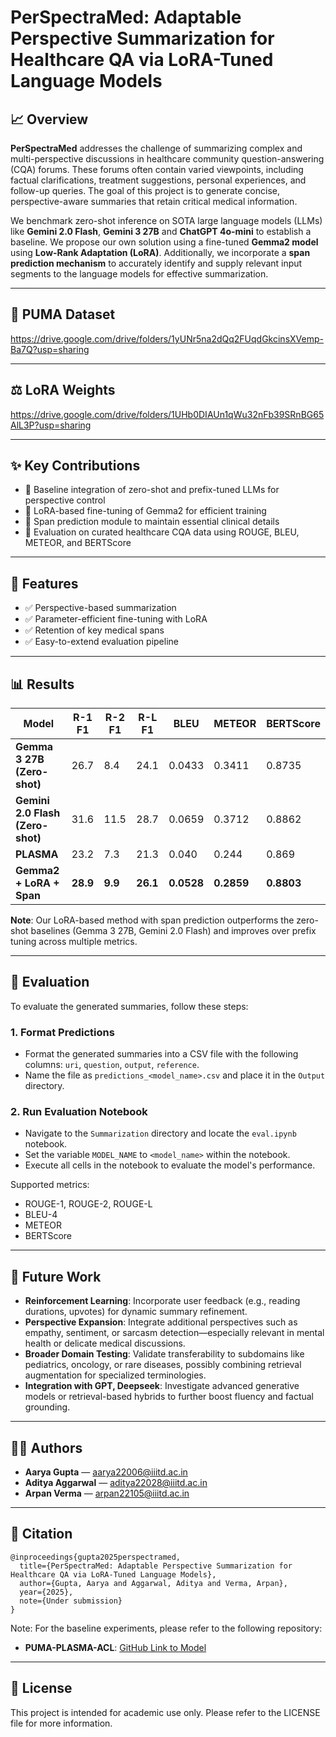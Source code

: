# PerSpectraMed: Adaptable Perspective Summarization for Healthcare QA via LoRA-Tuned Language Models

## 📈 Overview

**PerSpectraMed** addresses the challenge of summarizing complex and multi-perspective discussions in healthcare community question-answering (CQA) forums. These forums often contain varied viewpoints, including factual clarifications, treatment suggestions, personal experiences, and follow-up queries. The goal of this project is to generate concise, perspective-aware summaries that retain critical medical information.

We benchmark zero-shot inference on SOTA large language models (LLMs) like **Gemini 2.0 Flash**,  **Gemini 3 27B** and **ChatGPT 4o-mini** to establish a baseline. We propose our own solution using a fine-tuned **Gemma2 model** using **Low-Rank Adaptation (LoRA)**. Additionally, we incorporate a **span prediction mechanism** to accurately identify and supply relevant input segments to the language models for effective summarization.

---

## 📂 PUMA Dataset

https://drive.google.com/drive/folders/1yUNr5na2dQq2FUqdGkcinsXVemp-Ba7Q?usp=sharing

---

## ⚖️ LoRA Weights

https://drive.google.com/drive/folders/1UHb0DIAUn1qWu32nFb39SRnBG65AlL3P?usp=sharing

---

## ✨ Key Contributions

* 🔹 Baseline integration of zero-shot and prefix-tuned LLMs for perspective control
* 🔹 LoRA-based fine-tuning of Gemma2 for efficient training
* 🔹 Span prediction module to maintain essential clinical details
* 🔹 Evaluation on curated healthcare CQA data using ROUGE, BLEU, METEOR, and BERTScore

---

## 🚪 Features

* ✅ Perspective-based summarization
* ✅ Parameter-efficient fine-tuning with LoRA
* ✅ Retention of key medical spans
* ✅ Easy-to-extend evaluation pipeline

---

## 📊 Results

| **Model**                     | **R-1 F1** | **R-2 F1** | **R-L F1** | **BLEU** | **METEOR** | **BERTScore** |
|-------------------------------|------------|------------|------------|----------|------------|---------------|
| **Gemma 3 27B (Zero-shot)**    | 26.7       | 8.4        | 24.1       | 0.0433   | 0.3411     | 0.8735        |
| **Gemini 2.0 Flash (Zero-shot)**| 31.6       | 11.5       | 28.7       | 0.0659   | 0.3712     | 0.8862        |
| **PLASMA**                     | 23.2       | 7.3        | 21.3       | 0.040    | 0.244      | 0.869         |
| **Gemma2 + LoRA + Span**       | **28.9**   | **9.9**    | **26.1**   | **0.0528**| **0.2859** | **0.8803**     |

**Note**: Our LoRA-based method with span prediction outperforms the zero-shot baselines (Gemma 3 27B, Gemini 2.0 Flash) and improves over prefix tuning across multiple metrics.

---

## 🔬 Evaluation

To evaluate the generated summaries, follow these steps:

### 1. Format Predictions

- Format the generated summaries into a CSV file with the following columns: `uri`, `question`, `output`, `reference`.
- Name the file as `predictions_<model_name>.csv` and place it in the `Output` directory.

### 2. Run Evaluation Notebook

- Navigate to the `Summarization` directory and locate the `eval.ipynb` notebook.
- Set the variable `MODEL_NAME` to `<model_name>` within the notebook.
- Execute all cells in the notebook to evaluate the model's performance.

Supported metrics:

* ROUGE-1, ROUGE-2, ROUGE-L
* BLEU-4
* METEOR
* BERTScore

---

## 🧰 Future Work

- **Reinforcement Learning**: Incorporate user feedback (e.g., reading durations, upvotes) for dynamic summary refinement.
- **Perspective Expansion**: Integrate additional perspectives such as empathy, sentiment, or sarcasm detection—especially relevant in mental health or delicate medical discussions.
- **Broader Domain Testing**: Validate transferability to subdomains like pediatrics, oncology, or rare diseases, possibly combining retrieval augmentation for specialized terminologies.
- **Integration with GPT, Deepseek**: Investigate advanced generative models or retrieval-based hybrids to further boost fluency and factual grounding.

---

## 🧑‍💼 Authors

* **Aarya Gupta** — [aarya22006@iiitd.ac.in](mailto:aarya22006@iiitd.ac.in)
* **Aditya Aggarwal** — [aditya22028@iiitd.ac.in](mailto:aditya22028@iiitd.ac.in)
* **Arpan Verma** — [arpan22105@iiitd.ac.in](mailto:arpan22105@iiitd.ac.in)

---

## 📅 Citation

```
@inproceedings{gupta2025perspectramed,
  title={PerSpectraMed: Adaptable Perspective Summarization for Healthcare QA via LoRA-Tuned Language Models},
  author={Gupta, Aarya and Aggarwal, Aditya and Verma, Arpan},
  year={2025},
  note={Under submission}
}
```
Note: For the baseline experiments, please refer to the following repository:
- **PUMA-PLASMA-ACL**: [GitHub Link to Model](https://github.com/GauriNaik826/PUMA-PLASMA-ACL)

---

## 📄 License

This project is intended for academic use only. Please refer to the LICENSE file for more information.
